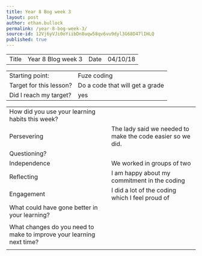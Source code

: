 ```yaml
---
title: Year 8 Bog week 3
layout: post
author: ethan.bullock
permalink: /year-8-bog-week-3/
source-id: 12Vj6yVJi0oYiibDn8uqw58qv6vu9dyl3G68D47lIHLQ
published: true
---
```

<table>
  <tr>
    <td>Title</td>
    <td>Year 8 Blog week 3</td>
    <td>Date</td>
    <td>04/10/18</td>
  </tr>
</table>


<table>
  <tr>
    <td>Starting point:</td>
    <td>Fuze coding</td>
  </tr>
  <tr>
    <td>Target for this lesson?</td>
    <td>Do a code that will get a grade</td>
  </tr>
  <tr>
    <td>Did I reach my target? </td>
    <td>yes</td>
  </tr>
</table>


<table>
  <tr>
    <td>How did you use your learning habits this week?</td>
    <td></td>
  </tr>
  <tr>
    <td>Persevering</td>
    <td>The lady said we needed to make the code easier so we did.</td>
  </tr>
  <tr>
    <td>Questioning?</td>
    <td></td>
  </tr>
  <tr>
    <td>Independence</td>
    <td>We worked in groups of two</td>
  </tr>
  <tr>
    <td>Reflecting</td>
    <td>I am happy about my commitment in the coding</td>
  </tr>
  <tr>
    <td>Engagement</td>
    <td>I did a lot of the coding which I feel proud of</td>
  </tr>
  <tr>
    <td>What could have gone better in your learning?</td>
    <td></td>
  </tr>
  <tr>
    <td></td>
    <td></td>
  </tr>
  <tr>
    <td>What changes do you need to make to improve your learning next time?</td>
    <td></td>
  </tr>
  <tr>
    <td></td>
    <td></td>
  </tr>
</table>


